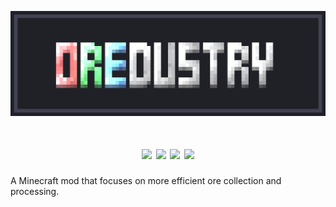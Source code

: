 <p align="center"><img src="https://github.com/NewJumper/Oredustry/blob/master/src/main/resources/banner.png" alt="Logo" width="1024"></p>
<h1 align="center">
  <a><img src="https://img.shields.io/badge/Mod Version-0.5.0-54c3d6"></a>
  <a><img src="https://img.shields.io/badge/Minecraft-1.19.2-71c46e"></a>
  <a href="https://files.minecraftforge.net/net/minecraftforge/forge/"><img src="https://img.shields.io/badge/Forge-43.2.2-d68f54"></a>
  <a href="https://github.com/NewJumper/Oredustry/actions/workflows/gradle.yml"><img src="https://github.com/NewJumper/Oredustry/actions/workflows/gradle.yml/badge.svg"></a>
</h1>

A Minecraft mod that focuses on more efficient ore collection and processing.
